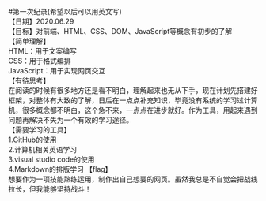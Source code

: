 #第一次纪录(希望以后可以用英文写)  
【日期】2020.06.29  
【目标】对前端、HTML、CSS、DOM、JavaScript等概念有初步的了解  
【简单理解】  
HTML：用于文案编写  
CSS：用于格式编排  
JavaScript：用于实现网页交互  
【有待思考】  
在阅读的时候有很多地方还是看不明白，理解起来也无从下手，现在计划先搭建好框架，对整体有大致的了解，日后在一点点补充知识，毕竟没有系统的学习过计算机，很多概念都不明白，这个急不来，一点点在进步就好。作为工具，用起来遇到问题再解决不失为一个有效的学习途径。  
【需要学习的工具】  
1.GitHub的使用  
2.计算机相关英语学习  
3.visual studio code的使用  
4.Markdown的排版学习
【flag】  
想要作为一项技能熟练运用，制作出自己想要的网页。虽然我总是不自觉会把战线拉长，但我能够坚持战斗！
